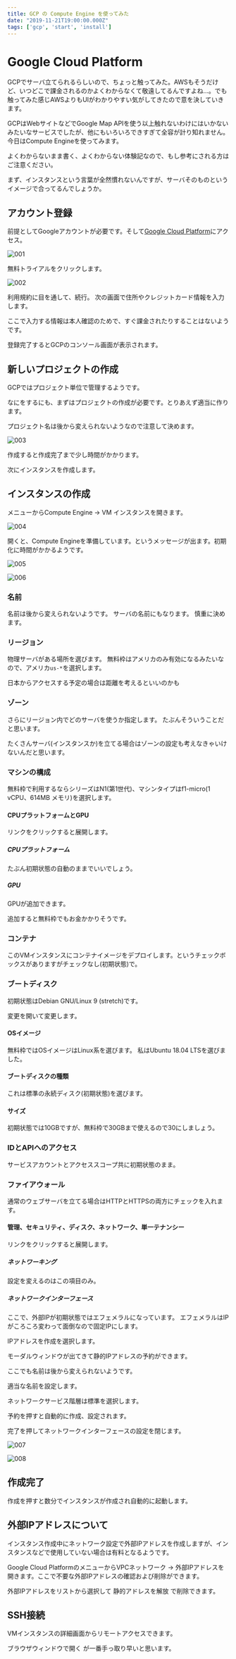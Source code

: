 ```yaml
---
title: GCP の Compute Engine を使ってみた
date: "2019-11-21T19:00:00.000Z"
tags: ['gcp', 'start', 'install']
---
```


# Google Cloud Platform

GCPでサーバ立てられるらしいので、ちょっと触ってみた。AWSもそうだけど、いつどこで課金されるのかよくわからなくて敬遠してるんですよね...。でも触ってみた感じAWSよりもUIがわかりやすい気がしてきたので意を決していきます。

GCPはWebサイトなどでGoogle Map APIを使う以上触れないわけにはいかないみたいなサービスでしたが、他にもいろいろできすぎて全容が計り知れません。今日はCompute Engineを使ってみます。

よくわからないまま書く、よくわからない体験記なので、もし参考にされる方はご注意ください。

まず、インスタンスという言葉が全然慣れないんですが、サーバそのものというイメージで合ってるんでしょうか。

## アカウント登録

前提としてGoogleアカウントが必要です。そして<a href='https://cloud.google.com' target='_blank'>Google Cloud Platform</a>にアクセス。

![001](001.png "001")

無料トライアルをクリックします。

![002](002.png "002")

利用規約に目を通して、続行。
次の画面で住所やクレジットカード情報を入力します。

ここで入力する情報は本人確認のためで、すぐ課金されたりすることはないようです。

登録完了するとGCPのコンソール画面が表示されます。

## 新しいプロジェクトの作成

GCPではプロジェクト単位で管理するようです。

なにをするにも、まずはプロジェクトの作成が必要です。とりあえず適当に作ります。

プロジェクト名は後から変えられないようなので注意して決めます。

![003](003.png "003")

作成すると作成完了まで少し時間がかかります。

次にインスタンスを作成します。

## インスタンスの作成

メニューからCompute Engine → VM インスタンスを開きます。

![004](004.png "004")

開くと、Compute Engineを準備しています。というメッセージが出ます。初期化に時間がかかるようです。

![005](005.png "005")

![006](006.png "006")

### 名前

名前は後から変えられないようです。
サーバの名前にもなります。
慎重に決めます。

### リージョン

物理サーバがある場所を選びます。
無料枠はアメリカのみ有効になるみたいなので、アメリカ`us-*`を選択します。

日本からアクセスする予定の場合は距離を考えるといいのかも

### ゾーン

さらにリージョン内でどのサーバを使うか指定します。
たぶんそういうことだと思います。

たくさんサーバ(インスタンスか)を立てる場合はゾーンの設定も考えなきゃいけないんだと思います。

### マシンの構成

無料枠で利用するならシリーズはN1(第1世代)、マシンタイプはf1-micro(1 vCPU、614MB メモリ)を選択します。

#### CPUプラットフォームとGPU

リンクをクリックすると展開します。

##### CPUプラットフォーム

たぶん初期状態の自動のままでいいでしょう。

##### GPU

GPUが追加できます。

追加すると無料枠でもお金かかりそうです。

### コンテナ

このVMインスタンスにコンテナイメージをデプロイします。というチェックボックスがありますがチェックなし(初期状態)で。

### ブートディスク

初期状態はDebian GNU/Linux 9 (stretch)です。

変更を開いて変更します。

#### OSイメージ

無料枠ではOSイメージはLinux系を選びます。
私はUbuntu 18.04 LTSを選びました。

#### ブートディスクの種類

これは標準の永続ディスク(初期状態)を選びます。

#### サイズ

初期状態では10GBですが、無料枠で30GBまで使えるので30にしましょう。

### IDとAPIへのアクセス

サービスアカウントとアクセススコープ共に初期状態のまま。

### ファイアウォール

通常のウェブサーバを立てる場合はHTTPとHTTPSの両方にチェックを入れます。

#### 管理、セキュリティ、ディスク、ネットワーク、単一テナンシー

リンクをクリックすると展開します。

##### ネットワーキング

設定を変えるのはこの項目のみ。

##### ネットワークインターフェース

ここで、外部IPが初期状態ではエフェメラルになっています。
エフェメラルはIPがころころ変わって面倒なので固定IPにします。

IPアドレスを作成を選択します。

モーダルウィンドウが出てきて静的IPアドレスの予約ができます。

ここでも名前は後から変えられないようです。

適当な名前を設定します。

ネットワークサービス階層は標準を選択します。

予約を押すと自動的に作成、設定されます。

完了を押してネットワークインターフェースの設定を閉じます。

![007](007.png "007")

![008](008.png "008")

## 作成完了

作成を押すと数分でインスタンスが作成され自動的に起動します。

## 外部IPアドレスについて

インスタンス作成中にネットワーク設定で外部IPアドレスを作成しますが、インスタンスなどで使用していない場合は有料となるようです。

Google Cloud PlatformのメニューからVPCネットワーク → 外部IPアドレスを開きます。ここで不要な外部IPアドレスの確認および削除ができます。

外部IPアドレスをリストから選択して 静的アドレスを解放 で削除できます。

## SSH接続

VMインスタンスの詳細画面からリモートアクセスできます。

ブラウザウィンドウで開く が一番手っ取り早いと思います。